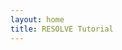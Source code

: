 ```yaml
---
layout: home
title: RESOLVE Tutorial
---
```


<!---
## Purpose:
This is a tutorial website for the RESOLVE specification and programming language. The intent of of this website is provided a detailed description of the lanauage's syntax, while also providing some illustrative examples.Note that portions of this website function more as a tutorial in nature, and thus are intended to help users understand at a higher level how proofs are carred out in RESOLVE.

## Introduction:
RESOLVE (Reusable Efficient SOftware Language with VErification) [5, 2] is an integrated programming and specification language designed for verifying high- integrity imperative object-based programs. The language is designed from the ground up for building verified, reusable software components. To achieve this, the language leverages the following characteristics.

## Audience:
The tutorial has been prepared for the beginners who are interested in learning the RESOLVE language.

## Prerequisites:
Before you begin practicing a number of examples. We assume that you are already have some background in computer program and computer programming language.
-->
